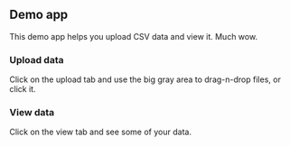 ## Demo app

This demo app helps you upload CSV data and view it. Much wow.

### Upload data

Click on the upload tab and use the big gray area to drag-n-drop files, or click it.

### View data

Click on the view tab and see some of your data.
